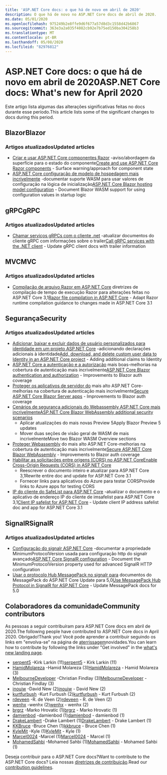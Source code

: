 ```yaml
---
title: 'ASP.NET Core docs: o que há de novo em abril de 2020'
description: O que há de novo no ASP.NET Core docs de abril de 2020.
ms.date: 05/01/2020
ms.openlocfilehash: 975249b2e8ffe9d6f677a57d8d3c1558d42b6867
ms.sourcegitcommit: 363e3a2a035f4082cb92e7b75ed150ba304258b3
ms.translationtype: MT
ms.contentlocale: pt-BR
ms.lasthandoff: 05/08/2020
ms.locfileid: "82976812"
---
```

# <a name="aspnet-core-docs-whats-new-for-april-2020"></a><span data-ttu-id="746ac-103">ASP.NET Core docs: o que há de novo em abril de 2020</span><span class="sxs-lookup"><span data-stu-id="746ac-103">ASP.NET Core docs: What's new for April 2020</span></span>

<span data-ttu-id="746ac-104">Este artigo lista algumas das alterações significativas feitas no docs durante esse período.</span><span class="sxs-lookup"><span data-stu-id="746ac-104">This article lists some of the significant changes to docs during this period.</span></span>

## <a name="blazor"></a><span data-ttu-id="746ac-105">Blazor</span><span class="sxs-lookup"><span data-stu-id="746ac-105">Blazor</span></span>

### <a name="updated-articles"></a><span data-ttu-id="746ac-106">Artigos atualizados</span><span class="sxs-lookup"><span data-stu-id="746ac-106">Updated articles</span></span>

- <span data-ttu-id="746ac-107">[Criar e usar ASP.NET Core componentes Razor](../blazor/components.md) -aviso/abordagem da superfície para o estado do componente</span><span class="sxs-lookup"><span data-stu-id="746ac-107">[Create and use ASP.NET Core Razor components](../blazor/components.md) - Surface warning/approach for component state</span></span>
- <span data-ttu-id="746ac-108">[ASP.NET Core configuração de modelo de hospedagem mais incrivelmente](../blazor/hosting-model-configuration.md) -documentar suporte WASM para usar valores de configuração na lógica de inicialização</span><span class="sxs-lookup"><span data-stu-id="746ac-108">[ASP.NET Core Blazor hosting model configuration](../blazor/hosting-model-configuration.md) - Document Blazor WASM support for using configuration values in startup logic</span></span>

## <a name="grpc"></a><span data-ttu-id="746ac-109">gRPC</span><span class="sxs-lookup"><span data-stu-id="746ac-109">gRPC</span></span>

### <a name="updated-articles"></a><span data-ttu-id="746ac-110">Artigos atualizados</span><span class="sxs-lookup"><span data-stu-id="746ac-110">Updated articles</span></span>

- <span data-ttu-id="746ac-111">[Chamar serviços gRPCs com o cliente .net](../grpc/client.md) -atualizar documentos do cliente gRPC com informações sobre o trailer</span><span class="sxs-lookup"><span data-stu-id="746ac-111">[Call gRPC services with the .NET client](../grpc/client.md) - Update gRPC client docs with trailer information</span></span>

## <a name="mvc"></a><span data-ttu-id="746ac-112">MVC</span><span class="sxs-lookup"><span data-stu-id="746ac-112">MVC</span></span>

### <a name="updated-articles"></a><span data-ttu-id="746ac-113">Artigos atualizados</span><span class="sxs-lookup"><span data-stu-id="746ac-113">Updated articles</span></span>

- <span data-ttu-id="746ac-114">[Compilação de arquivo Razor em ASP.NET Core](../mvc/views/view-compilation.md) diretrizes de compilação de tempo de execução Razor para alterações feitas no ASP.NET Core 3,1</span><span class="sxs-lookup"><span data-stu-id="746ac-114">[Razor file compilation in ASP.NET Core](../mvc/views/view-compilation.md) - Adapt Razor runtime compilation guidance to changes made in ASP.NET Core 3.1</span></span>

## <a name="security"></a><span data-ttu-id="746ac-115">Segurança</span><span class="sxs-lookup"><span data-stu-id="746ac-115">Security</span></span>

### <a name="updated-articles"></a><span data-ttu-id="746ac-116">Artigos atualizados</span><span class="sxs-lookup"><span data-stu-id="746ac-116">Updated articles</span></span>

- <span data-ttu-id="746ac-117">[Adicionar, baixar e excluir dados de usuário personalizados para identidade em um projeto ASP.NET Core](../security/authentication/add-user-data.md) -adicionando declarações adicionais à identidade</span><span class="sxs-lookup"><span data-stu-id="746ac-117">[Add, download, and delete custom user data to Identity in an ASP.NET Core project](../security/authentication/add-user-data.md) - Adding additional claims to Identity</span></span>
- <span data-ttu-id="746ac-118">[ASP.NET Core a autenticação e a autorização](../security/blazor/index.md) mais boas-melhorias na cobertura de autenticação mais incrivelmente</span><span class="sxs-lookup"><span data-stu-id="746ac-118">[ASP.NET Core Blazor authentication and authorization](../security/blazor/index.md) - Improvements to Blazor auth coverage</span></span>
- <span data-ttu-id="746ac-119">[Proteger os aplicativos de servidor do](../security/blazor/server/index.md) mais alto ASP.NET Core-melhorias na cobertura de autenticação mais incrivelmente</span><span class="sxs-lookup"><span data-stu-id="746ac-119">[Secure ASP.NET Core Blazor Server apps](../security/blazor/server/index.md) - Improvements to Blazor auth coverage</span></span>
- [<span data-ttu-id="746ac-120">Cenários de segurança adicionais do Webassembly ASP.NET Core mais incrivelmente</span><span class="sxs-lookup"><span data-stu-id="746ac-120">ASP.NET Core Blazor WebAssembly additional security scenarios</span></span>](../security/blazor/webassembly/additional-scenarios.md)
  - <span data-ttu-id="746ac-121">Aplicar atualizações do mais novas Preview 5</span><span class="sxs-lookup"><span data-stu-id="746ac-121">Apply Blazor Preview 5 updates</span></span>
  - <span data-ttu-id="746ac-122">Mover duas seções de visão geral de WASM de mais incrivelmente</span><span class="sxs-lookup"><span data-stu-id="746ac-122">Move two Blazor WASM Overview sections</span></span>
- <span data-ttu-id="746ac-123">[Proteger Webassembly](../security/blazor/webassembly/index.md) do mais alto ASP.NET Core-melhorias na cobertura de autenticação mais incrivelmente</span><span class="sxs-lookup"><span data-stu-id="746ac-123">[Secure ASP.NET Core Blazor WebAssembly](../security/blazor/webassembly/index.md) - Improvements to Blazor auth coverage</span></span>
- [<span data-ttu-id="746ac-124">Habilitar as solicitações entre origens (CORS) no ASP.NET Core</span><span class="sxs-lookup"><span data-stu-id="746ac-124">Enable Cross-Origin Requests (CORS) in ASP.NET Core</span></span>](../security/cors.md)
  - <span data-ttu-id="746ac-125">Reescrever o documento inteiro e atualizar para ASP.NET Core 3,1</span><span class="sxs-lookup"><span data-stu-id="746ac-125">Rewrite entire doc and update for ASP.NET Core 3.1</span></span>
  - <span data-ttu-id="746ac-126">Fornecer links para aplicativos do Azure para testar CORS</span><span class="sxs-lookup"><span data-stu-id="746ac-126">Provide links to Azure apps for testing CORS</span></span>
- <span data-ttu-id="746ac-127">[IP do cliente do SafeList para ASP.NET Core](../security/ip-safelist.md) -atualizar o documento e o aplicativo de endereço IP do cliente de imsafelist para ASP.NET Core 3,1</span><span class="sxs-lookup"><span data-stu-id="746ac-127">[Client IP safelist for ASP.NET Core](../security/ip-safelist.md) - Update client IP address safelist doc and app for ASP.NET Core 3.1</span></span>

## <a name="signalr"></a><span data-ttu-id="746ac-128">SignalR</span><span class="sxs-lookup"><span data-stu-id="746ac-128">SignalR</span></span>

### <a name="updated-articles"></a><span data-ttu-id="746ac-129">Artigos atualizados</span><span class="sxs-lookup"><span data-stu-id="746ac-129">Updated articles</span></span>

- <span data-ttu-id="746ac-130">[Configuração do signalr ASP.NET Core](../signalr/configuration.md) -documentar a propriedade MinimumProtocolVersion usada para configuração http do signalr avançado</span><span class="sxs-lookup"><span data-stu-id="746ac-130">[ASP.NET Core SignalR configuration](../signalr/configuration.md) - Document the MinimumProtocolVersion property used for advanced SignalR HTTP configuration</span></span>
- <span data-ttu-id="746ac-131">[Usar o protocolo Hub MessagePack no signalr para](../signalr/messagepackhubprotocol.md) documentos do MessagePack do ASP.NET Core Update para 5,0</span><span class="sxs-lookup"><span data-stu-id="746ac-131">[Use MessagePack Hub Protocol in SignalR for ASP.NET Core](../signalr/messagepackhubprotocol.md) - Update MessagePack docs for 5.0</span></span>

## <a name="community-contributors"></a><span data-ttu-id="746ac-132">Colaboradores da comunidade</span><span class="sxs-lookup"><span data-stu-id="746ac-132">Community contributors</span></span>

<span data-ttu-id="746ac-133">As pessoas a seguir contribuíram para ASP.NET Core docs em abril de 2020.</span><span class="sxs-lookup"><span data-stu-id="746ac-133">The following people have contributed to ASP.NET Core docs in April 2020.</span></span> <span data-ttu-id="746ac-134">Obrigado!</span><span class="sxs-lookup"><span data-stu-id="746ac-134">Thank you!</span></span> <span data-ttu-id="746ac-135">Você pode aprender a contribuir seguindo os links em "envolva-se" na página de [aterrissagem](index.yml)novidades.</span><span class="sxs-lookup"><span data-stu-id="746ac-135">You can learn how to contribute by following the links under "Get involved" in the [what's new landing page](index.yml).</span></span>

- <span data-ttu-id="746ac-136">[serpent5](https://github.com/serpent5) -Kirk Larkin (11)</span><span class="sxs-lookup"><span data-stu-id="746ac-136">[serpent5](https://github.com/serpent5) - Kirk Larkin (11)</span></span>
- <span data-ttu-id="746ac-137">[HamidMolareza](https://github.com/HamidMolareza) -Hamid Molareza (3)</span><span class="sxs-lookup"><span data-stu-id="746ac-137">[HamidMolareza](https://github.com/HamidMolareza) - Hamid Molareza (3)</span></span>
- <span data-ttu-id="746ac-138">[MelbourneDeveloper](https://github.com/MelbourneDeveloper) -Christian Findlay (3)</span><span class="sxs-lookup"><span data-stu-id="746ac-138">[MelbourneDeveloper](https://github.com/MelbourneDeveloper) - Christian Findlay (3)</span></span>
- <span data-ttu-id="746ac-139">[inouiw](https://github.com/inouiw) -David New (2)</span><span class="sxs-lookup"><span data-stu-id="746ac-139">[inouiw](https://github.com/inouiw) - David New (2)</span></span>
- <span data-ttu-id="746ac-140">[kurtfurbush](https://github.com/kurtfurbush) -Kurt Furbush (2)</span><span class="sxs-lookup"><span data-stu-id="746ac-140">[kurtfurbush](https://github.com/kurtfurbush) - Kurt Furbush (2)</span></span>
- <span data-ttu-id="746ac-141">[rdeveen](https://github.com/rdeveen) -R. de Veen (2)</span><span class="sxs-lookup"><span data-stu-id="746ac-141">[rdeveen](https://github.com/rdeveen) - R. de Veen (2)</span></span>
- <span data-ttu-id="746ac-142">[wenhx](https://github.com/wenhx) -wenhx (2)</span><span class="sxs-lookup"><span data-stu-id="746ac-142">[wenhx](https://github.com/wenhx) - wenhx (2)</span></span>
- <span data-ttu-id="746ac-143">[brgrz](https://github.com/brgrz) -Marko Hrovatic (1)</span><span class="sxs-lookup"><span data-stu-id="746ac-143">[brgrz](https://github.com/brgrz) - Marko Hrovatic (1)</span></span>
- <span data-ttu-id="746ac-144">[damienbod](https://github.com/damienbod) -damienbod (1)</span><span class="sxs-lookup"><span data-stu-id="746ac-144">[damienbod](https://github.com/damienbod) - damienbod (1)</span></span>
- <span data-ttu-id="746ac-145">[DrakeLambert](https://github.com/DrakeLambert) -Drake Lambert (1)</span><span class="sxs-lookup"><span data-stu-id="746ac-145">[DrakeLambert](https://github.com/DrakeLambert) - Drake Lambert (1)</span></span>
- <span data-ttu-id="746ac-146">[KKBruce](https://github.com/kkbruce) -Bruce Chen (1)</span><span class="sxs-lookup"><span data-stu-id="746ac-146">[kkbruce](https://github.com/kkbruce) - Bruce Chen (1)</span></span>
- <span data-ttu-id="746ac-147">[KyleMit](https://github.com/KyleMit) -Kyle (1)</span><span class="sxs-lookup"><span data-stu-id="746ac-147">[KyleMit](https://github.com/KyleMit) - Kyle (1)</span></span>
- <span data-ttu-id="746ac-148">[Marcel0024](https://github.com/Marcel0024) -Marcel (1)</span><span class="sxs-lookup"><span data-stu-id="746ac-148">[Marcel0024](https://github.com/Marcel0024) - Marcel (1)</span></span>
- <span data-ttu-id="746ac-149">[MohamedSahbi](https://github.com/MohamedSahbi) -Mohamed Sahbi (1)</span><span class="sxs-lookup"><span data-stu-id="746ac-149">[MohamedSahbi](https://github.com/MohamedSahbi) - Mohamed Sahbi (1)</span></span>

<span data-ttu-id="746ac-150">Deseja contribuir para o ASP.NET Core docs?</span><span class="sxs-lookup"><span data-stu-id="746ac-150">Want to contribute to the ASP.NET Core docs?</span></span> <span data-ttu-id="746ac-151">Leia nossas [diretrizes de contribuição](https://github.com/dotnet/AspNetCore.Docs/blob/master/CONTRIBUTING.md).</span><span class="sxs-lookup"><span data-stu-id="746ac-151">Read our [contribution guidelines](https://github.com/dotnet/AspNetCore.Docs/blob/master/CONTRIBUTING.md).</span></span>
